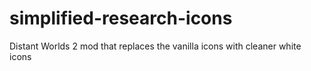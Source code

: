 # simplified-research-icons

Distant Worlds 2 mod that replaces the vanilla icons with cleaner white icons

